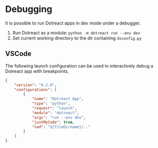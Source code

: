 # Debugging

It is possible to run Dotreact apps in dev mode under a debugger.

1. Run Dotreact as a module: `python -m dotreact run --env dev`
2. Set current working directory to the dir containing `dsconfig.py`

## VSCode

The following launch configuration can be used to interactively debug a Dotreact
app with breakpoints.

```json
{
    "version": "0.2.0",
    "configurations": [
        {
            "name": "Dotreact App",
            "type": "python",
            "request": "launch",
            "module": "dotreact",
            "args": "run --env dev",
            "justMyCode": true,
            "cwd": "${fileDirname}/.."
        }
    ]
}
```